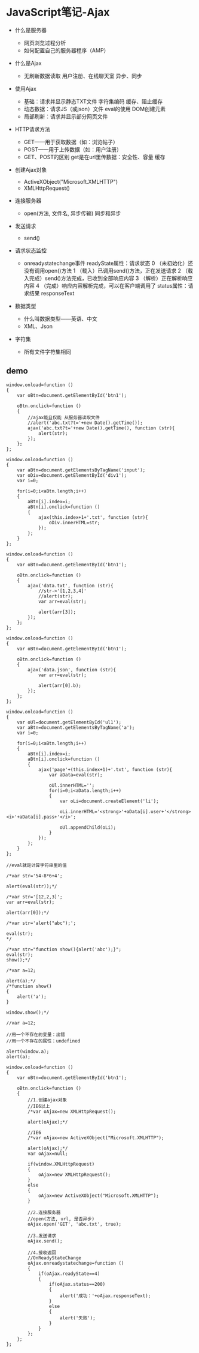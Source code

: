 # JavaScript笔记-Ajax

- 什么是服务器
	* 网页浏览过程分析
	* 如何配置自己的服务器程序（AMP）
- 什么是Ajax
	* 无刷新数据读取
		用户注册、在线聊天室
		异步、同步

- 使用Ajax
	* 基础：请求并显示静态TXT文件
		字符集编码
		缓存、阻止缓存
	* 动态数据：请求JS（或json）文件
		eval的使用
		DOM创建元素
	* 局部刷新：请求并显示部分网页文件

- HTTP请求方法
	* GET——用于获取数据（如：浏览帖子）
	* POST——用于上传数据（如：用户注册）
	* GET、POST的区别
		get是在url里传数据：安全性、容量
		缓存

- 创建Ajax对象
	* ActiveXObject("Microsoft.XMLHTTP")
	* XMLHttpRequest()
- 连接服务器
	* open(方法, 文件名, 异步传输)
		同步和异步
- 发送请求
	* send()

- 请求状态监控
	* onreadystatechange事件
		readyState属性：请求状态
			0	（未初始化）还没有调用open()方法
			1	（载入）已调用send()方法，正在发送请求
			2	（载入完成）send()方法完成，已收到全部响应内容
			3	（解析）正在解析响应内容
			4	（完成）响应内容解析完成，可以在客户端调用了
		status属性：请求结果
		responseText

- 数据类型
	* 什么叫数据类型——英语、中文
	* XML、Json
- 字符集
	* 所有文件字符集相同

## demo

```
window.onload=function ()
{
	var oBtn=document.getElementById('btn1');
	
	oBtn.onclick=function ()
	{
		//ajax能且仅能 从服务器读取文件
		//alert('abc.txt?t='+new Date().getTime());
		ajax('abc.txt?t='+new Date().getTime(), function (str){
			alert(str);
		});
	};
};
```

```
window.onload=function ()
{
	var aBtn=document.getElementsByTagName('input');
	var oDiv=document.getElementById('div1');
	var i=0;
	
	for(i=0;i<aBtn.length;i++)
	{
		aBtn[i].index=i;
		aBtn[i].onclick=function ()
		{
			ajax(this.index+1+'.txt', function (str){
				oDiv.innerHTML=str;
			});
		};
	}
};
```

```
window.onload=function ()
{
	var oBtn=document.getElementById('btn1');
	
	oBtn.onclick=function ()
	{
		ajax('data.txt', function (str){
			//str->'[1,2,3,4]'
			//alert(str);
			var arr=eval(str);
			
			alert(arr[3]);
		});
	};
};
```

```
window.onload=function ()
{
	var oBtn=document.getElementById('btn1');
	
	oBtn.onclick=function ()
	{
		ajax('data.json', function (str){
			var arr=eval(str);
			
			alert(arr[0].b);
		});
	};
};
```

```
window.onload=function ()
{
	var oUl=document.getElementById('ul1');
	var aBtn=document.getElementsByTagName('a');
	var i=0;
	
	for(i=0;i<aBtn.length;i++)
	{
		aBtn[i].index=i;
		aBtn[i].onclick=function ()
		{
			ajax('page'+(this.index+1)+'.txt', function (str){
				var aData=eval(str);
				
				oUl.innerHTML='';
				for(i=0;i<aData.length;i++)
				{
					var oLi=document.createElement('li');
					
					oLi.innerHTML='<strong>'+aData[i].user+'</strong><i>'+aData[i].pass+'</i>';
					
					oUl.appendChild(oLi);
				}
			});
		};
	}
};
```

```
//eval就是计算字符串里的值

/*var str='54-8*6+4';

alert(eval(str));*/

/*var str='[12,2,3]';
var arr=eval(str);

alert(arr[0]);*/

/*var str='alert("abc");';

eval(str);
*/

/*var str="function show(){alert('abc');}";
eval(str);
show();*/
```

```
/*var a=12;

alert(a);*/
/*function show()
{
	alert('a');
}

window.show();*/

//var a=12;

//用一个不存在的变量：出错
//用一个不存在的属性：undefined

alert(window.a);
alert(a);
```

```
window.onload=function ()
{
	var oBtn=document.getElementById('btn1');
	
	oBtn.onclick=function ()
	{
		//1.创建ajax对象
		//IE6以上
		/*var oAjax=new XMLHttpRequest();
		
		alert(oAjax);*/
		
		//IE6
		/*var oAjax=new ActiveXObject("Microsoft.XMLHTTP");
		
		alert(oAjax);*/
		var oAjax=null;
		
		if(window.XMLHttpRequest)
		{
			oAjax=new XMLHttpRequest();
		}
		else
		{
			oAjax=new ActiveXObject("Microsoft.XMLHTTP");
		}
		
		//2.连接服务器
		//open(方法, url, 是否异步)
		oAjax.open('GET', 'abc.txt', true);
		
		//3.发送请求
		oAjax.send();
		
		//4.接收返回
		//OnReadyStateChange
		oAjax.onreadystatechange=function ()
		{
			if(oAjax.readyState==4)
			{
				if(oAjax.status==200)
				{
					alert('成功：'+oAjax.responseText);
				}
				else
				{
					alert('失败');
				}
			}
		};
	};
};
```




